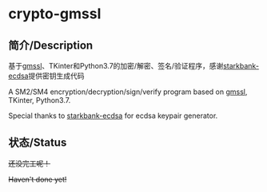 # crypto-gmssl

## 简介/Description

基于<a href="https://github.com/guanzhi/GmSSL">gmssl</a>、TKinter和Python3.7的加密/解密、签名/验证程序，感谢<a href="https://github.com/starkbank/ecdsa-python">starkbank-ecdsa</a>提供密钥生成代码

A SM2/SM4 encryption/decryption/sign/verify program based on <a href="https://github.com/guanzhi/GmSSL">gmssl</a>, TKinter, Python3.7.

Special thanks to <a href="https://github.com/starkbank/ecdsa-python">starkbank-ecdsa</a> for ecdsa keypair generator.

## 状态/Status

<del>还没完工呢！</del>

<del>Haven't done yet!</del>



